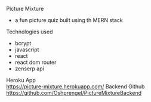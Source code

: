 Picture Mixture

- a fun picture quiz built using th MERN stack

Technologies used

- bcrypt
- javascript
- react
- react dom router
- zenserp api

Heroku App\
 https://picture-mixture.herokuapp.com/
Backend Github\
 https://github.com/Oshprengel/PictureMixtureBackend

